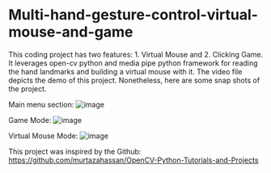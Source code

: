 # Multi-hand-gesture-control-virtual-mouse-and-game

This coding project has two features: 1. Virtual Mouse and 2. Clicking Game. It leverages open-cv python and media pipe python framework for reading the hand landmarks and building a virtual mouse with it. The video file depicts the demo of this project. Nonetheless, here are some snap shots of the project.

Main menu section:
![image](https://github.com/user-attachments/assets/8d657a30-a4af-4b90-89b1-78b6f5615a89)

Game Mode:
![image](https://github.com/user-attachments/assets/c9fdddc1-d8cd-492a-95a4-e9a39b6841f9)

Virtual Mouse Mode:
![image](https://github.com/user-attachments/assets/2167581d-2da7-41ce-a0aa-bceab72d02a5)




This project was inspired by the Github: https://github.com/murtazahassan/OpenCV-Python-Tutorials-and-Projects 
